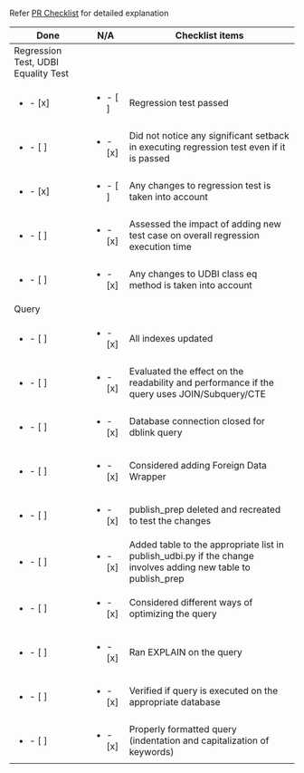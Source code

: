 Refer [PR Checklist](https://ushrauto-my.sharepoint.com/:w:/p/jclements/Ef22QBLV-k5CthT4nWSuxEkBOAJ5BlsOZOF7F-oSxTwpLg?e=paYIAx) for detailed explanation

|Done|N/A|Checklist items|
|-|-|-|
|Regression Test, UDBI Equality Test|
| <ul><li>- [x] </li></ul>| <ul><li>- [ ] </li></ul> |Regression test passed|
| <ul><li>- [ ] </li></ul>| <ul><li>- [x] </li></ul> |Did not notice any significant setback in executing regression test even if it is passed|
| <ul><li>- [x] </li></ul>| <ul><li>- [ ] </li></ul> |Any changes to regression test is taken into account|
| <ul><li>- [ ] </li></ul>| <ul><li>- [x] </li></ul> |Assessed the impact of adding new test case on overall regression execution time|
| <ul><li>- [ ] </li></ul>| <ul><li>- [x] </li></ul> |Any changes to UDBI class eq method is taken into account|
|Query|
| <ul><li>- [ ] </li></ul>| <ul><li>- [x] </li></ul> |All indexes updated|
| <ul><li>- [ ] </li></ul>| <ul><li>- [x] </li></ul> |Evaluated the effect on the readability and performance if the query uses JOIN/Subquery/CTE|
| <ul><li>- [ ] </li></ul>| <ul><li>- [x] </li></ul> |Database connection closed for dblink query|
| <ul><li>- [ ] </li></ul>| <ul><li>- [x] </li></ul> |Considered adding Foreign Data Wrapper|
| <ul><li>- [ ] </li></ul>| <ul><li>- [x] </li></ul> |publish_prep deleted and recreated to test the changes|
| <ul><li>- [ ] </li></ul>| <ul><li>- [x] </li></ul> |Added table to the appropriate list in publish_udbi.py if the change involves adding new table to publish_prep|
| <ul><li>- [ ] </li></ul>| <ul><li>- [x] </li></ul> |Considered different ways of optimizing the query|
| <ul><li>- [ ] </li></ul>| <ul><li>- [x] </li></ul> |Ran EXPLAIN on the query|
| <ul><li>- [ ] </li></ul>| <ul><li>- [x] </li></ul> |Verified if query is executed on the appropriate database|
| <ul><li>- [ ] </li></ul>| <ul><li>- [x] </li></ul> |Properly formatted query (indentation and capitalization of keywords)|
